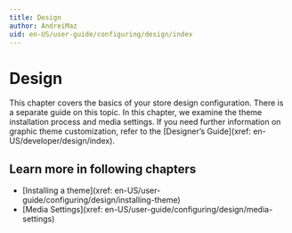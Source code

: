 ```yaml
---
title: Design
author: AndreiMaz
uid: en-US/user-guide/configuring/design/index
---
```


# Design

This chapter covers the basics of your store design configuration. There is a separate guide on this topic. In this chapter, we examine the theme installation process and media settings. If you need further information on graphic theme customization, refer to the [Designer’s Guide](xref: en-US/developer/design/index).

## Learn more in following chapters

- [Installing a theme](xref: en-US/user-guide/configuring/design/installing-theme)
- [Media Settings](xref: en-US/user-guide/configuring/design/media-settings)